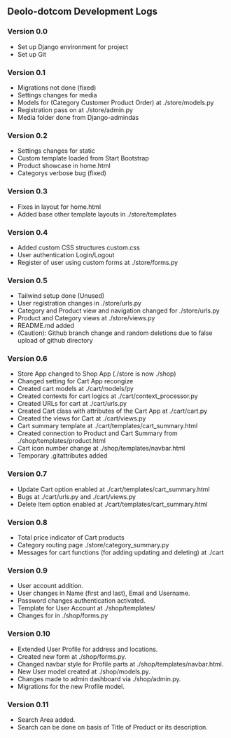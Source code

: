 ## Deolo-dotcom Development Logs

### Version 0.0
- Set up Django environment for project
- Set up Git

### Version 0.1
- Migrations not done (fixed)
- Settings changes for media
- Models for (Category Customer Product Order) at ./store/models.py
- Registration pass on at ./store/admin.py
- Media folder done from Django-admindas

### Version 0.2
- Settings changes for static
- Custom template loaded from Start Bootstrap
- Product showcase in home.html
- Categorys verbose bug (fixed)

### Version 0.3
- Fixes in layout for home.html
- Added base other template layouts in ./store/templates

### Version 0.4
- Added custom CSS structures custom.css
- User authentication Login/Logout
- Register of user using custom forms at ./store/forms.py

### Version 0.5
- Tailwind setup done (Unused)
- User registration changes in ./store/urls.py
- Category and Product view and navigation changed for ./store/urls.py
- Product and Category views at ./store/views.py
- README.md added
- (Caution): Github branch change and random deletions due to false upload of github directory

### Version 0.6
- Store App changed to Shop App (./store is now ./shop)
- Changed setting for Cart App recongize
- Created cart models at ./cart/models/py
- Created contexts for cart logics at ./cart/context_processor.py
- Created URLs for cart at ./cart/urls.py
- Created Cart class with attributes of the Cart App at ./cart/cart.py
- Created the views for Cart at ./cart/views.py
- Cart summary template at ./cart/templates/cart_summary.html
- Created connection to Product and Cart Summary from ./shop/templates/product.html
- Cart icon number change at ./shop/templates/navbar.html
- Temporary .gitattributes added

### Version 0.7
- Update Cart option enabled at ./cart/templates/cart_summary.html
- Bugs at ./cart/urls.py and ./cart/views.py
- Delete Item option enabled at ./cart/templates/cart_summary.html

### Version 0.8
- Total price indicator of Cart products
- Category routing page ./store/category_summary.py
- Messages for cart functions (for adding updating and deleting) at ./cart

### Version 0.9
- User account addition.
- User changes in Name (first and last), Email and Username.
- Password changes authentication activated.
- Template for User Account at ./shop/templates/
- Changes for in ./shop/forms.py

### Version 0.10
- Extended User Profile for address and locations.
- Created new form at ./shop/forms.py.
- Changed navbar style for Profile parts at ./shop/templates/navbar.html.
- New User model created at ./shop/models.py.
- Changes made to admin dashboard via ./shop/admin.py.
- Migrations for the new Profile model.

### Version 0.11
- Search Area added.
- Search can be done on basis of Title of Product or its description.